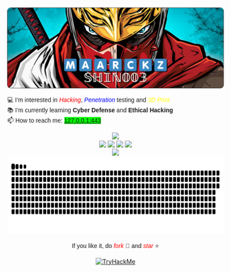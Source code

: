 [![MasterHead](https://github.com/Maarckz/Output/blob/main/front.png)](https://github.com/maarckz)

<div align="left">
<p><span style="font-family:verdana,geneva,sans-serif">💻 I&rsquo;m interested in <span style="color:#FF0000"><em>Hacking</em></span>, <span style="color:#0000FF"><em>Penetration</em></span> testing and <span style="color:#FFFF00"><em>3D Print</em></span><br />
📚 I&rsquo;m currently learning <strong>Cyber Defense</strong> and <strong>Ethical Hacking</strong><br />
📫 How to reach me: <u><span style="background-color:#00FF00">127.0.0.1:443</span></u></span></p>
</div>

<div align="center">
  <a href="https://github.com/maarckz" target="_blank"><img height="180em" src="https://github-readme-stats.vercel.app/api?username=maarckz&show_icons=true&theme=dark&  include_all_commits=true&count_private=true"/> 
</div>

<div align="center"> 
  <a href="https://instagram.com/maarckz" target="_blank"><img src="https://img.shields.io/badge/-Instagram-%23E4405F?style=for-the-badge&logo=instagram&logoColor=white" target="_blank"></a>    
  <a href="https://discord.gg/" target="_blank"><img src="https://img.shields.io/badge/Discord-7289DA?style=for-the-badge&logo=discord&logoColor=white" target="_blank"></a>    
  <a href="https://t.me/+TY7xggCdcxOluXzo" target="_blank"><img src="https://img.shields.io/badge/Telegram-2CA5E0?style=for-the-badge&logo=telegram&logoColor=white" target="_blank"></a>
  <a href="https://www.linkedin.com/in/marcus-dealmeida/" target="_blank"><img src="https://img.shields.io/badge/-LinkedIn-%230077B5?style=for-the-badge&logo=linkedin&logoColor=white" target="_blank"></a> 
</div>

<div align="center">
<a href="https://github.com/maarckz">
<img height="70em" src="https://github-profile-trophy.vercel.app/?username=maarckz&column=6&margin-w=15&margin-h=15"/>
</a>
</div>
  
<div align="center">
<img height="180em" src="https://github.com/Maarckz/Output/blob/main/github-contribution-grid-snake.svg"/>
</div>

<div align="center">
<p><span style="font-family:verdana,geneva,sans-serif">If you like it, do  <span style="color:#FF0000"><em>fork</em></span> 🍴 and <span style="color:#FF0000"><em>star</em></span> ⭐</span><br />

<div align="center">
   <a href="https://tryhackme.com/p/SH1N003">
    <img src="https://tryhackme-badges.s3.amazonaws.com/SH1N003.png" alt="TryHackMe">
</div>


